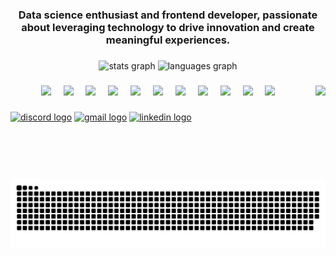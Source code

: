 <h3 align="center">Data science enthusiast and frontend developer, passionate about leveraging technology to drive innovation and create meaningful experiences.</h3>

###

<div align="center">
  <img src="https://github-readme-stats.vercel.app/api?username=MuhammedZohaib&hide_title=false&hide_rank=false&show_icons=true&include_all_commits=true&count_private=true&disable_animations=false&theme=dracula&locale=en&hide_border=false" height="150" alt="stats graph"  />
  <img src="https://github-readme-stats.vercel.app/api/top-langs?username=MuhammedZohaib&locale=en&hide_title=false&layout=compact&card_width=320&langs_count=5&theme=dracula&hide_border=false" height="150" alt="languages graph"  />
</div>

###

<img align="right" height="150" src="https://i.pinimg.com/originals/d6/1c/d7/d61cd79401ecbb4eff3aaaa7337b3104.gif"  />

###

<div align="center">
  <img src="https://cdn.jsdelivr.net/gh/devicons/devicon@latest/icons/python/python-original-wordmark.svg" height="70" />
  <img width="12" />
  <img src="https://cdn.jsdelivr.net/gh/devicons/devicon@latest/icons/tensorflow/tensorflow-original-wordmark.svg" height="70" />
  <img width="12" />
  <img src="https://cdn.jsdelivr.net/gh/devicons/devicon@latest/icons/pytorch/pytorch-original-wordmark.svg" height="70" />
  <img width="12" />
  <img src="https://cdn.jsdelivr.net/gh/devicons/devicon@latest/icons/scikitlearn/scikitlearn-original.svg" height="70" />
  <img width="12" />
  <img src="https://cdn.jsdelivr.net/gh/devicons/devicon@latest/icons/numpy/numpy-original-wordmark.svg" height="70" />
  <img width="12" />
  <img src="https://cdn.jsdelivr.net/gh/devicons/devicon@latest/icons/pandas/pandas-original-wordmark.svg" height="70" />
  <img width="12" />
  <img src="https://cdn.jsdelivr.net/gh/devicons/devicon@latest/icons/fastapi/fastapi-plain-wordmark.svg" height="70" />
  <img width="12" />
  <img src="https://cdn.jsdelivr.net/gh/devicons/devicon@latest/icons/openapi/openapi-original-wordmark.svg" height="70" />
  <img width="12" />
  <img src="https://cdn.jsdelivr.net/gh/devicons/devicon@latest/icons/docker/docker-original-wordmark.svg" height="70" />
  <img width="12" />
  <img src="https://cdn.jsdelivr.net/gh/devicons/devicon@latest/icons/mysql/mysql-original-wordmark.svg" height="70"  />
  <img width="12" />
  <img src="https://cdn.jsdelivr.net/gh/devicons/devicon@latest/icons/jupyter/jupyter-original-wordmark.svg" height="70" />
  <img width="12" />
</div>

###

<div align="left">
  <a href="https://discord.com/users/691841511339589652"><img src="https://img.shields.io/static/v1?message=Discord&logo=discord&label=&color=7289DA&logoColor=white&labelColor=&style=for-the-badge" height="35" alt="discord logo" /></a>
  <a href="mailto:alizuhaib828@gmail.com"><img src="https://img.shields.io/static/v1?message=Gmail&logo=gmail&label=&color=D14836&logoColor=white&labelColor=&style=for-the-badge" height="35" alt="gmail logo" /></a>
  <a href="https://www.linkedin.com/in/muhammadzohaib0/"><img src="https://img.shields.io/static/v1?message=LinkedIn&logo=linkedin&label=&color=0077B5&logoColor=white&labelColor=&style=for-the-badge" height="35" alt="linkedin logo" /></a>
</div>


###

<br clear="both">
<img src="https://raw.githubusercontent.com/MuhammedZohaib/MuhammedZohaib/output/snake.svg" alt="Snake animation" />
